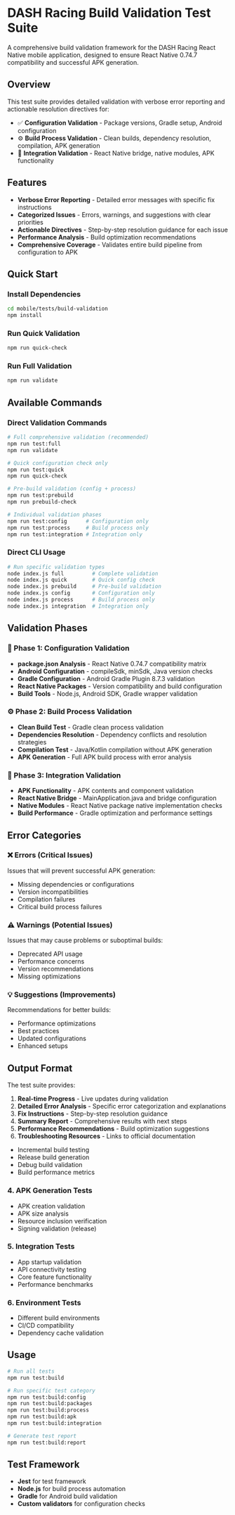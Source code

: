 # DASH Racing Build Validation Test Suite

A comprehensive build validation framework for the DASH Racing React Native mobile application, designed to ensure React Native 0.74.7 compatibility and successful APK generation.

## Overview

This test suite provides detailed validation with verbose error reporting and actionable resolution directives for:

- ✅ **Configuration Validation** - Package versions, Gradle setup, Android configuration
- ⚙️ **Build Process Validation** - Clean builds, dependency resolution, compilation, APK generation
- 🔗 **Integration Validation** - React Native bridge, native modules, APK functionality

## Features

- **Verbose Error Reporting** - Detailed error messages with specific fix instructions
- **Categorized Issues** - Errors, warnings, and suggestions with clear priorities
- **Actionable Directives** - Step-by-step resolution guidance for each issue
- **Performance Analysis** - Build optimization recommendations
- **Comprehensive Coverage** - Validates entire build pipeline from configuration to APK

## Quick Start

### Install Dependencies
```bash
cd mobile/tests/build-validation
npm install
```

### Run Quick Validation
```bash
npm run quick-check
```

### Run Full Validation
```bash
npm run validate
```

## Available Commands

### Direct Validation Commands
```bash
# Full comprehensive validation (recommended)
npm run test:full
npm run validate

# Quick configuration check only
npm run test:quick  
npm run quick-check

# Pre-build validation (config + process)
npm run test:prebuild
npm run prebuild-check

# Individual validation phases
npm run test:config      # Configuration only
npm run test:process     # Build process only  
npm run test:integration # Integration only
```

### Direct CLI Usage
```bash
# Run specific validation types
node index.js full         # Complete validation
node index.js quick        # Quick config check
node index.js prebuild     # Pre-build validation
node index.js config       # Configuration only
node index.js process      # Build process only
node index.js integration  # Integration only
```

## Validation Phases

### 🔧 Phase 1: Configuration Validation
- **package.json Analysis** - React Native 0.74.7 compatibility matrix
- **Android Configuration** - compileSdk, minSdk, Java version checks
- **Gradle Configuration** - Android Gradle Plugin 8.7.3 validation
- **React Native Packages** - Version compatibility and build configuration
- **Build Tools** - Node.js, Android SDK, Gradle wrapper validation

### ⚙️ Phase 2: Build Process Validation  
- **Clean Build Test** - Gradle clean process validation
- **Dependencies Resolution** - Dependency conflicts and resolution strategies
- **Compilation Test** - Java/Kotlin compilation without APK generation
- **APK Generation** - Full APK build process with error analysis

### 🔗 Phase 3: Integration Validation
- **APK Functionality** - APK contents and component validation
- **React Native Bridge** - MainApplication.java and bridge configuration
- **Native Modules** - React Native package native implementation checks
- **Build Performance** - Gradle optimization and performance settings

## Error Categories

### ❌ Errors (Critical Issues)
Issues that will prevent successful APK generation:
- Missing dependencies or configurations
- Version incompatibilities  
- Compilation failures
- Critical build process failures

### ⚠️ Warnings (Potential Issues)
Issues that may cause problems or suboptimal builds:
- Deprecated API usage
- Performance concerns
- Version recommendations
- Missing optimizations

### 💡 Suggestions (Improvements)
Recommendations for better builds:
- Performance optimizations
- Best practices
- Updated configurations
- Enhanced setups

## Output Format

The test suite provides:

1. **Real-time Progress** - Live updates during validation
2. **Detailed Error Analysis** - Specific error categorization and explanations
3. **Fix Instructions** - Step-by-step resolution guidance
4. **Summary Report** - Comprehensive results with next steps
5. **Performance Recommendations** - Build optimization suggestions
6. **Troubleshooting Resources** - Links to official documentation
- Incremental build testing
- Release build generation
- Debug build validation
- Build performance metrics

### 4. APK Generation Tests
- APK creation validation
- APK size analysis
- Resource inclusion verification
- Signing validation (release)

### 5. Integration Tests
- App startup validation
- API connectivity testing
- Core feature functionality
- Performance benchmarks

### 6. Environment Tests
- Different build environments
- CI/CD compatibility
- Dependency cache validation

## Usage

```bash
# Run all tests
npm run test:build

# Run specific test category
npm run test:build:config
npm run test:build:packages
npm run test:build:process
npm run test:build:apk
npm run test:build:integration

# Generate test report
npm run test:build:report
```

## Test Framework

- **Jest** for test framework
- **Node.js** for build process automation
- **Gradle** for Android build validation
- **Custom validators** for configuration checks